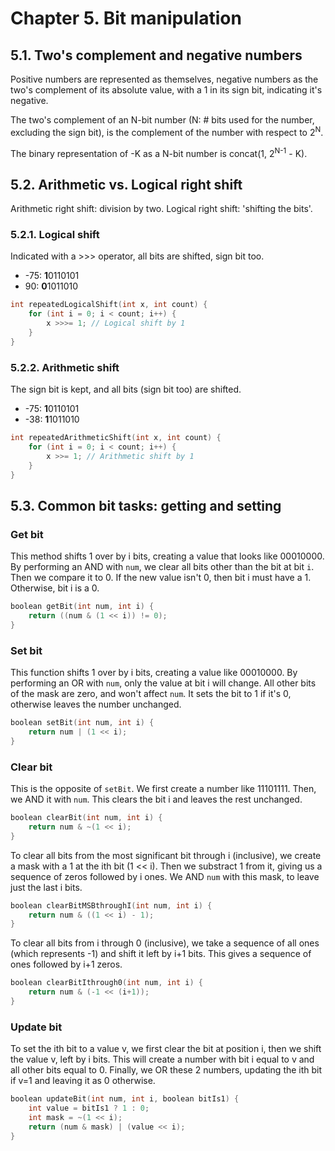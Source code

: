 # Chapter 5. Bit manipulation

## 5.1. Two's complement and negative numbers

Positive numbers are represented as themselves, negative numbers as the two's complement of its absolute value, with a 1 in its sign bit, indicating it's negative.

The two's complement of an N-bit number (N: \# bits used for the number, excluding the sign bit), is the complement of the number with respect to 2<sup>N</sup>.

The binary representation of -K as a N-bit number is concat(1, 2<sup>N-1</sup> - K).

## 5.2. Arithmetic vs. Logical right shift

Arithmetic right shift: division by two. Logical right shift: 'shifting the bits'.

### 5.2.1. Logical shift

Indicated with a >>> operator, all bits are shifted, sign bit too.

* -75: **1**0110101
* 90: **0**1011010

```c++
int repeatedLogicalShift(int x, int count) {
    for (int i = 0; i < count; i++) {
        x >>>= 1; // Logical shift by 1
    }
}
```

### 5.2.2. Arithmetic shift

The sign bit is kept, and all bits (sign bit too) are shifted.

* -75: **1**0110101
* -38: **1**1011010

```c++
int repeatedArithmeticShift(int x, int count) {
    for (int i = 0; i < count; i++) {
        x >>= 1; // Arithmetic shift by 1
    }
}
```

## 5.3. Common bit tasks: getting and setting

### Get bit

This method shifts 1 over by i bits, creating a value that looks like 00010000. By performing an AND with `num`, we clear all bits other than the bit at bit `i`. Then we compare it to 0. If the new value isn't 0, then bit i must have a 1. Otherwise, bit i is a 0.

```c++
boolean getBit(int num, int i) {
    return ((num & (1 << i)) != 0);
}
```

### Set bit

This function shifts 1 over by i bits, creating a value like 00010000. By performing an OR with `num`, only the value at bit i will change. All other bits of the mask are zero, and won't affect `num`. It sets the bit to 1 if it's 0, otherwise leaves the number unchanged.

```c++
boolean setBit(int num, int i) {
    return num | (1 << i);
}
```

### Clear bit

This is the opposite of `setBit`. We first create a number like 11101111. Then, we AND it with `num`. This clears the bit i and leaves the rest unchanged.

```c++
boolean clearBit(int num, int i) {
    return num & ~(1 << i);
}
```

To clear all bits from the most significant bit through i (inclusive), we create a mask with a 1 at the ith bit (1 << i). Then we substract 1 from it, giving us a sequence of zeros followed by i ones. We AND `num` with this mask, to leave just the last i bits.

```c++
boolean clearBitMSBthroughI(int num, int i) {
    return num & ((1 << i) - 1);
}
```

To clear all bits from i through 0 (inclusive), we take a sequence of all ones (which represents -1) and shift it left by i+1 bits. This gives a sequence of ones followed by i+1 zeros.

```c++
boolean clearBitIthrough0(int num, int i) {
    return num & (-1 << (i+1));
}
```

### Update bit

To set the ith bit to a value v, we first clear the bit at position i, then we shift the value v, left by i bits. This will create a number with bit i equal to v and all other bits equal to 0. Finally, we OR these 2 numbers, updating the ith bit if v=1 and leaving it as 0 otherwise.

```c++
boolean updateBit(int num, int i, boolean bitIs1) {
    int value = bitIs1 ? 1 : 0;
    int mask = ~(1 << i);
    return (num & mask) | (value << i);
}
```
